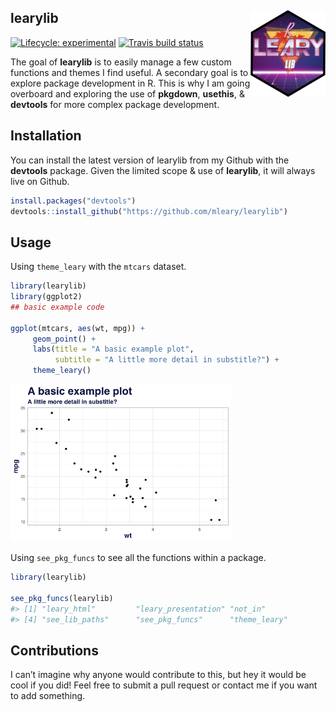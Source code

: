 
<!-- README.md is generated from README.Rmd. Please edit that file -->

## learylib <img src="man/figures/logo.png" align="right" alt="" width="120" />

<!-- badges: start -->

[![Lifecycle:
experimental](https://img.shields.io/badge/lifecycle-experimental-orange.svg)](https://www.tidyverse.org/lifecycle/#experimental)
[![Travis build
status](https://travis-ci.org/mleary/learylib.svg?branch=master)](https://travis-ci.org/mleary/learylib)
<!-- badges: end -->

The goal of **learylib** is to easily manage a few custom functions and
themes I find useful. A secondary goal is to explore package development
in R. This is why I am going overboard and exploring the use of
**pkgdown**, **usethis**, & **devtools** for more complex package
development.

## Installation

You can install the latest version of learylib from my Github with the
**devtools** package. Given the limited scope & use of **learylib**, it
will always live on Github.

``` r
install.packages("devtools")
devtools::install_github("https://github.com/mleary/learylib")
```

## Usage

Using `theme_leary` with the `mtcars` dataset.

``` r
library(learylib)
library(ggplot2)
## basic example code

ggplot(mtcars, aes(wt, mpg)) +
     geom_point() +
     labs(title = "A basic example plot",
          subtitle = "A little more detail in substitle?") +
     theme_leary()
```

<img src="man/figures/README-example 1-1.png" width="70%" />

Using `see_pkg_funcs` to see all the functions within a package.

``` r
library(learylib)

see_pkg_funcs(learylib)
#> [1] "leary_html"         "leary_presentation" "not_in"            
#> [4] "see_lib_paths"      "see_pkg_funcs"      "theme_leary"
```

## Contributions

I can’t imagine why anyone would contribute to this, but hey it would be
cool if you did\! Feel free to submit a pull request or contact me if
you want to add something.
